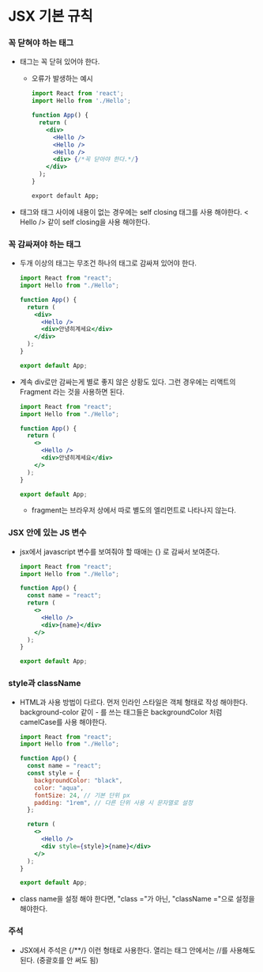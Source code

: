 # JSX 기본 규칙

### 꼭 닫혀야 하는 태그

- 태그는 꼭 닫혀 있어야 한다.

  - 오류가 발생하는 예시

    ```jsx
    import React from 'react';
    import Hello from './Hello';

    function App() {
      return (
        <div>
          <Hello />
          <Hello />
          <Hello />
          <div> {/*꼭 닫아야 한다.*/}
        </div>
      );
    }

    export default App;
    ```

- 태그와 태그 사이에 내용이 없는 경우에는 self closing 태그를 사용 해야한다. < Hello /> 같이 self closing을 사용 해야한다.

### 꼭 감싸져야 하는 태그

- 두개 이상의 태그는 무조건 하나의 태그로 감싸져 있어야 한다.

  ```jsx
  import React from "react";
  import Hello from "./Hello";

  function App() {
    return (
      <div>
        <Hello />
        <div>안녕히계세요</div>
      </div>
    );
  }

  export default App;
  ```

- 계속 div로만 감싸는게 별로 좋지 않은 상황도 있다. 그런 경우에는 리액트의 Fragment 라는 것을 사용하면 된다.

  ```jsx
  import React from "react";
  import Hello from "./Hello";

  function App() {
    return (
      <>
        <Hello />
        <div>안녕히계세요</div>
      </>
    );
  }

  export default App;
  ```

  - fragment는 브라우저 상에서 따로 별도의 엘리먼트로 나타나지 않는다.

### JSX 안에 있는 JS 변수

- jsx에서 javascript 변수를 보여줘야 할 때애는 {} 로 감싸서 보여준다.

  ```jsx
  import React from "react";
  import Hello from "./Hello";

  function App() {
    const name = "react";
    return (
      <>
        <Hello />
        <div>{name}</div>
      </>
    );
  }

  export default App;
  ```

### style과 className

- HTML과 사용 방법이 다르다. 먼저 인라인 스타일은 객체 형태로 작성 해야한다. background-color 같이 - 를 쓰는 태그들은 backgroundColor 처럼 camelCase를 사용 해야한다.

  ```jsx
  import React from "react";
  import Hello from "./Hello";

  function App() {
    const name = "react";
    const style = {
      backgroundColor: "black",
      color: "aqua",
      fontSize: 24, // 기본 단위 px
      padding: "1rem", // 다른 단위 사용 시 문자열로 설정
    };

    return (
      <>
        <Hello />
        <div style={style}>{name}</div>
      </>
    );
  }

  export default App;
  ```

- class name을 설정 해야 한다면, "class ="가 아닌, "className ="으로 설정을 해야한다.

### 주석

- JSX에서 주석은 {/\*\*/} 이런 형태로 사용한다. 열리는 태그 안에서는 //를 사용해도 된다. (중괄호를 안 써도 됨)
